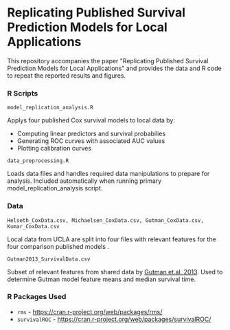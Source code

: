 # Replicating Published Survival Prediction Models for Local Applications

This repository accompanies the paper "Replicating Published Survival Prediction Models for Local Applications" and provides the data and R code to repeat the reported results and figures.

### R Scripts

`model_replication_analysis.R`

Applys four published Cox survival models to local data by: 
 - Computing linear predictors and survival probabilies
 - Generating ROC curves with associated AUC values
 - Plotting calibration curves

`data_preprocessing.R`

Loads data files and handles required data manipulations to prepare for analysis. Included automatically when running primary model_replication_analysis script.

### Data

`Helseth_CoxData.csv, Michaelsen_CoxData.csv, Gutman_CoxData.csv, Kumar_CoxData.csv`

Local data from UCLA are split into four files with relevant features for the four comparison published models .

`Gutman2013_SurvivalData.csv`

Subset of relevant features from shared data by [Gutman et.al. 2013](https://doi.org/10.1148/radiol.13120118). Used to determine Gutman model feature means and median survival time.

### R Packages Used
 - `rms` - https://cran.r-project.org/web/packages/rms/
 - `survivalROC` - https://cran.r-project.org/web/packages/survivalROC/
